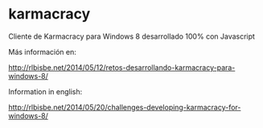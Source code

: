 karmacracy
==========

Cliente de Karmacracy para Windows 8 desarrollado 100% con Javascript

Más información en:

http://rlbisbe.net/2014/05/12/retos-desarrollando-karmacracy-para-windows-8/

Information in english:

http://rlbisbe.net/2014/05/20/challenges-developing-karmacracy-for-windows-8/
